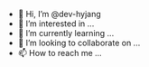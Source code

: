 - 👋 Hi, I’m @dev-hyjang
- 👀 I’m interested in ...
- 🌱 I’m currently learning ...
- 💞️ I’m looking to collaborate on ...
- 📫 How to reach me ...

<!---
dev-hyjang/dev-hyjang is a ✨ special ✨ repository because its `README.md` (this file) appears on your GitHub profile.
You can click the Preview link to take a look at your changes.
--->
